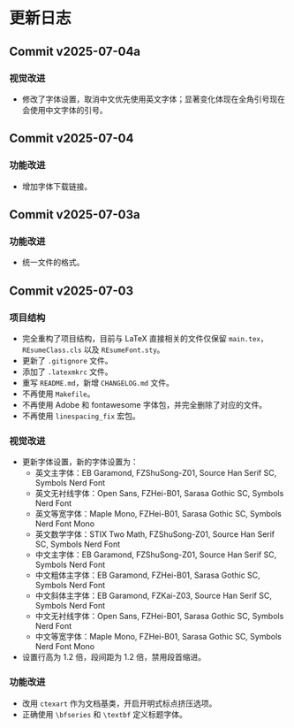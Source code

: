 # 更新日志

## Commit v2025-07-04a

### 视觉改进

- 修改了字体设置，取消中文优先使用英文字体；显著变化体现在全角引号现在会使用中文字体的引号。

## Commit v2025-07-04

### 功能改进

- 增加字体下载链接。

## Commit v2025-07-03a

### 功能改进

- 统一文件的格式。

## Commit v2025-07-03

### 项目结构

- 完全重构了项目结构，目前与 LaTeX 直接相关的文件仅保留 `main.tex`，`REsumeClass.cls` 以及 `REsumeFont.sty`。
- 更新了 `.gitignore` 文件。
- 添加了 `.latexmkrc` 文件。
- 重写 `README.md`，新增 `CHANGELOG.md` 文件。
- 不再使用 `Makefile`。
- 不再使用 Adobe 和 fontawesome 字体包，并完全删除了对应的文件。
- 不再使用 `linespacing_fix` 宏包。

### 视觉改进

- 更新字体设置，新的字体设置为：
  - 英文主字体：EB Garamond, FZShuSong-Z01, Source Han Serif SC, Symbols Nerd Font
  - 英文无衬线字体：Open Sans, FZHei-B01, Sarasa Gothic SC, Symbols Nerd Font
  - 英文等宽字体：Maple Mono, FZHei-B01, Sarasa Gothic SC, Symbols Nerd Font Mono
  - 英文数学字体：STIX Two Math, FZShuSong-Z01, Source Han Serif SC, Symbols Nerd Font
  - 中文主字体：EB Garamond, FZShuSong-Z01, Source Han Serif SC, Symbols Nerd Font
  - 中文粗体主字体：EB Garamond, FZHei-B01, Sarasa Gothic SC, Symbols Nerd Font
  - 中文斜体主字体：EB Garamond, FZKai-Z03, Source Han Serif SC, Symbols Nerd Font
  - 中文无衬线字体：Open Sans, FZHei-B01, Sarasa Gothic SC, Symbols Nerd Font
  - 中文等宽字体：Maple Mono, FZHei-B01, Sarasa Gothic SC, Symbols Nerd Font Mono
- 设置行高为 1.2 倍，段间距为 1.2 倍，禁用段首缩进。

### 功能改进

- 改用 `ctexart` 作为文档基类，开启开明式标点挤压选项。
- 正确使用 `\bfseries` 和 `\textbf` 定义标题字体。
